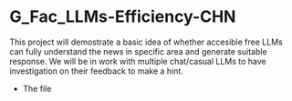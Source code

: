 # G_Fac_LLMs-Efficiency-CHN
This project will demostrate a basic idea of whether accesible free LLMs can fully understand the news in specific area and generate suitable response. We will be in work with multiple chat/casual LLMs to have investigation on their feedback to make a hint.
* The file 
